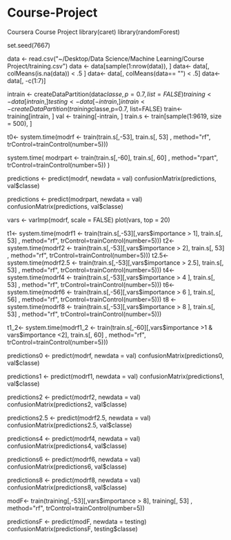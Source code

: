 # Course-Project
Coursera Course Project
library(caret)
library(randomForest)

set.seed(7667)

data <- read.csv("~/Desktop/Data Science/Machine Learning/Course Project/training.csv")
data <- data[sample(1:nrow(data)), ]
data<- data[, colMeans(is.na(data)) < .5 ]
data<- data[, colMeans(data== "") < .5]
data<- data[, -c(1:7)]


intrain <- createDataPartition(data$classe,p=0.7, list=FALSE)
training<- data[intrain, ]
testing <- data[-intrain, ]
intrain<- createDataPartition(training$classe,p=0.7, list=FALSE)
train<- training[intrain, ]
val <- training[-intrain, ] 
train.s <- train[sample(1:9619, size = 500), ]                              

t0<- system.time(modrf <- train(train.s[,-53], train.s[, 53] , method="rf", trControl=trainControl(number=5)))

system.time(
  modrpart <- train(train.s[,-60], train.s[, 60] , method="rpart", trControl=trainControl(number=5))
)

predictions <- predict(modrf, newdata = val)
confusionMatrix(predictions, val$classe)

predictions <- predict(modrpart, newdata = val)
confusionMatrix(predictions, val$classe)


vars <- varImp(modrf, scale = FALSE)
plot(vars, top = 20)


t1<- system.time(modrf1 <- train(train.s[,-53][,vars$importance > 1], train.s[, 53] , method="rf", trControl=trainControl(number=5)))
t2<- system.time(modrf2 <- train(train.s[,-53][,vars$importance > 2], train.s[, 53] , method="rf", trControl=trainControl(number=5)))
t2.5<- system.time(modrf2.5 <- train(train.s[,-53][,vars$importance > 2.5], train.s[, 53] , method="rf", trControl=trainControl(number=5)))
t4<- system.time(modrf4 <- train(train.s[,-53][,vars$importance > 4 ], train.s[, 53] , method="rf", trControl=trainControl(number=5)))
t6<- system.time(modrf6 <- train(train.s[,-56][,vars$importance > 6 ], train.s[, 56] , method="rf", trControl=trainControl(number=5)))
t8 <- system.time(modrf8 <- train(train.s[,-53][,vars$importance > 8 ], train.s[, 53] , method="rf", trControl=trainControl(number=5)))


t1_2<-  system.time(modrf1_2 <- train(train.s[,-60][,vars$importance >1 & vars$importance <2], train.s[, 60] , method="rf", trControl=trainControl(number=5)))

predictions0 <- predict(modrf, newdata = val)
confusionMatrix(predictions0, val$classe)

predictions1 <- predict(modrf1, newdata = val)
confusionMatrix(predictions1, val$classe)

predictions2 <- predict(modrf2, newdata = val)
confusionMatrix(predictions2, val$classe)

predictions2.5 <- predict(modrf2.5, newdata = val)
confusionMatrix(predictions2.5, val$classe)

predictions4 <- predict(modrf4, newdata = val)
confusionMatrix(predictions4, val$classe)

predictions6 <- predict(modrf6, newdata = val)
confusionMatrix(predictions6, val$classe)

predictions8 <- predict(modrf8, newdata = val)
confusionMatrix(predictions8, val$classe)




modF<- train(training[,-53][,vars$importance > 8], training[, 53] , method="rf", trControl=trainControl(number=5))

predictionsF <- predict(modF, newdata = testing)
confusionMatrix(predictionsF, testing$classe)
